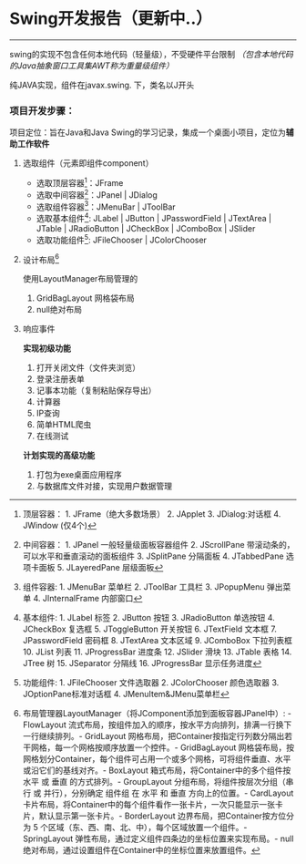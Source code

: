 # Swing开发报告（更新中..）

---

swing的实现不包含任何本地代码（轻量级），不受硬件平台限制 *（包含本地代码的Java抽象窗口工具集AWT称为重量级组件）*

纯JAVA实现，组件在javax.swing. 下，类名以J开头


### 项目开发步骤：

项目定位：旨在Java和Java Swing的学习记录，集成一个桌面小项目，定位为**辅助工作软件**


1. 选取组件（元素即组件component）
   - 选取顶层容器[^1]：JFrame 
   - 选取中间容器[^2]：JPanel   | JDialog
   - 选取组件容器[^3]：JMenuBar   |   JToolBar
   - 选取基本组件[^4]: JLabel | JButton | JPasswordField  | JTextArea | JTable  | JRadioButton  | JCheckBox | JComboBox |  JSlider
   - 选取功能组件[^5]: JFileChooser   |   JColorChooser


2. 设计布局[^6]

   使用LayoutManager布局管理的
      1. GridBagLayout	网格袋布局
      2. null绝对布局
  
3. 响应事件

   **实现初级功能**
   1. 打开关闭文件（文件夹浏览）
   2. 登录注册表单
   3. 记事本功能（复制粘贴保存导出）
   4. 计算器
   5. IP查询
   6. 简单HTML爬虫
   7. 在线测试

   **计划实现的高级功能**
   1. 打包为exe桌面应用程序
   2. 与数据库文件对接，实现用户数据管理





[^1]:顶层容器： 1. JFrame（绝大多数场景） 2. JApplet 3. JDialog:对话框 4. JWindow   (仅4个)
[^2]:中间容器： 1. JPanel	一般轻量级面板容器组件  2. JScrollPane	带滚动条的，可以水平和垂直滚动的面板组件  3. JSplitPane	分隔面板  4. JTabbedPane	选项卡面板  5. JLayeredPane	层级面板
[^3]:组件容器:  1. JMenuBar	菜单栏 2.  JToolBar	工具栏 3.  JPopupMenu	弹出菜单 4. JInternalFrame	内部窗口
[^4]:基本组件:  1. JLabel	标签  2. JButton	按钮 3. JRadioButton 单选按钮  4. JCheckBox 复选框  5. JToggleButton 开关按钮  6. JTextField	文本框  7. JPasswordField	密码框  8. JTextArea 文本区域  9. JComboBox 下拉列表框  10. JList 列表  11. JProgressBar 进度条  12. JSlider 滑块  13. JTable 表格  14. JTree 树  15. JSeparator 分隔线  16. JProgressBar 显示任务进度
[^5]:功能组件:  1. JFileChooser 文件选取器  2. JColorChooser	颜色选取器 3. JOptionPane标准对话框 4. JMenuItem&JMenu菜单栏
[^6]:布局管理器LayoutManager（将JComponent添加到面板容器JPanel中）: -	FlowLayout	流式布局，按组件加入的顺序，按水平方向排列，排满一行换下一行继续排列。-	GridLayout	网格布局，把Container按指定行列数分隔出若干网格，每一个网格按顺序放置一个控件。-	GridBagLayout	网格袋布局，按网格划分Container，每个组件可占用一个或多个网格，可将组件垂直、水平或沿它们的基线对齐。-	BoxLayout	箱式布局，将Container中的多个组件按 水平 或 垂直 的方式排列。-	GroupLayout	分组布局，将组件按层次分组（串行 或 并行），分别确定 组件组 在 水平 和 垂直 方向上的位置。-	CardLayout	卡片布局，将Container中的每个组件看作一张卡片，一次只能显示一张卡片，默认显示第一张卡片。-	BorderLayout	边界布局，把Container按方位分为 5 个区域（东、西、南、北、中），每个区域放置一个组件。-	SpringLayout	弹性布局，通过定义组件四条边的坐标位置来实现布局。-	null	绝对布局，通过设置组件在Container中的坐标位置来放置组件。
